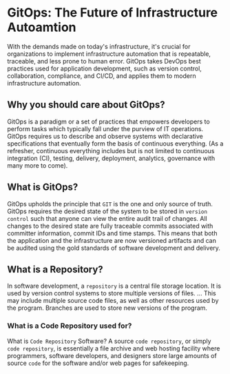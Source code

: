 # GitOps: The Future of Infrastructure Autoamtion

With the demands made on today's infrastructure, it's crucial for organizations to implement infrastructure automation that is repeatable, traceable, and less prone to human error. GitOps takes DevOps best practices used for application development, such as version control, collaboration, compliance, and CI/CD, and applies them to modern infrastructure automation.

## Why you should care about GitOps?

GitOps is a paradigm or a set of practices that empowers developers to perform tasks which typically fall under the purview of IT operations. GitOps requires us to describe and observe systems with declarative specifications that eventually form the basis of continuous everything. (As a refresher, continuous everything includes but is not limited to continuous integration (CI), testing, delivery, deployment, analytics, governance with many more to come).

## What is GitOps?

GitOps upholds the principle that `GIT` is the one and only source of truth. GitOps requires the desired state of the system to be stored in `version control` such that anyone can view the entire audit trail of changes. All changes to the desired state are fully traceable commits associated with committer information, commit IDs and time stamps. This means that both the application and the infrastructure are now versioned artifacts and can be audited using the gold standards of software development and delivery.

## What is a Repository?

In software development, a `repository` is a central file storage location. It is used by version control systems to store multiple versions of files. ... This may include multiple source code files, as well as other resources used by the program. Branches are used to store new versions of the program.

### What is a Code Repository used for?

What is `Code Repository` Software? A source `code repository`, or simply `code repository`, is essentially a file archive and web hosting facility where programmers, software developers, and designers store large amounts of source `code` for the software and/or web pages for safekeeping.